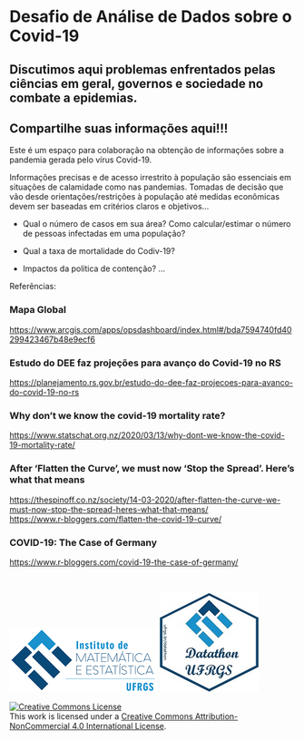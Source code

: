 # Desafio de Análise de Dados sobre o Covid-19

## Discutimos aqui problemas enfrentados pelas ciências em geral, governos e sociedade no combate a epidemias.

## Compartilhe suas informações aqui!!!

Este é um espaço para colaboração na obtenção de informações sobre a pandemia gerada pelo vírus Covid-19.

Informações precisas e de acesso irrestrito à população são essenciais em situações de calamidade como nas pandemias. 
Tomadas de decisão que vão desde orientações/restrições à população até medidas econômicas devem ser baseadas em critérios claros e objetivos...  


* Qual o número de casos em sua área? Como calcular/estimar o número de pessoas infectadas em uma população?

* Qual a taxa de mortalidade do Codiv-19?

* Impactos da política de contenção? ...





Referências:  


### Mapa Global
https://www.arcgis.com/apps/opsdashboard/index.html#/bda7594740fd40299423467b48e9ecf6  

### Estudo do DEE faz projeções para avanço do Covid-19 no RS  
https://planejamento.rs.gov.br/estudo-do-dee-faz-projecoes-para-avanco-do-covid-19-no-rs 

### Why don’t we know the covid-19 mortality rate?  
https://www.statschat.org.nz/2020/03/13/why-dont-we-know-the-covid-19-mortality-rate/

### After ‘Flatten the Curve’, we must now ‘Stop the Spread’. Here’s what that means  
https://thespinoff.co.nz/society/14-03-2020/after-flatten-the-curve-we-must-now-stop-the-spread-heres-what-that-means/  
https://www.r-bloggers.com/flatten-the-covid-19-curve/

### COVID-19: The Case of Germany  
https://www.r-bloggers.com/covid-19-the-case-of-germany/

&nbsp;

![](LogoIME.png) ![](LogoDthon.jpg)

<a rel="license" href="http://creativecommons.org/licenses/by-nc/4.0/"><img alt="Creative Commons License" style="border-width:0" src="https://i.creativecommons.org/l/by-nc/4.0/88x31.png" /></a><br />This work is licensed under a <a rel="license" href="http://creativecommons.org/licenses/by-nc/4.0/">Creative Commons Attribution-NonCommercial 4.0 International License</a>.